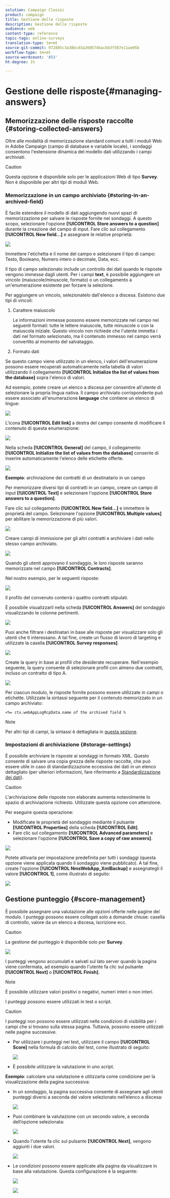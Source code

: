 ```yaml
---
solution: Campaign Classic
product: campaign
title: Gestione delle risposte
description: Gestione delle risposte
audience: web
content-type: reference
topic-tags: online-surveys
translation-type: tm+mt
source-git-commit: 972885c3a38bcd3a260574bacbb3f507e11ae05b
workflow-type: tm+mt
source-wordcount: '853'
ht-degree: 1%

---
```



# Gestione delle risposte{#managing-answers}

## Memorizzazione delle risposte raccolte {#storing-collected-answers}

Oltre alle modalità di memorizzazione standard comuni a tutti i moduli Web in  Adobe Campaign (campo di database e variabile locale), i sondaggi consentono l&#39;estensione dinamica del modello dati utilizzando i campi archiviati.

>[!CAUTION]
>
>Questa opzione è disponibile solo per le applicazioni Web di tipo **Survey**. Non è disponibile per altri tipi di moduli Web.

### Memorizzazione in un campo archiviato {#storing-in-an-archived-field}

È facile estendere il modello di dati aggiungendo nuovi spazi di memorizzazione per salvare le risposte fornite nei sondaggi. A questo scopo, selezionare l&#39;opzione **[!UICONTROL Store answers to a question]** durante la creazione del campo di input. Fare clic sul collegamento **[!UICONTROL New field...]** e assegnare le relative proprietà:

![](assets/s_ncs_admin_survey_new_space.png)

Immettere l&#39;etichetta e il nome del campo e selezionare il tipo di campo: Testo, Booleano, Numero intero o decimale, Data, ecc.

Il tipo di campo selezionato include un controllo dei dati quando le risposte vengono immesse dagli utenti. Per i campi **text**, è possibile aggiungere un vincolo (maiuscole/minuscole, formato) o un collegamento a un&#39;enumerazione esistente per forzare la selezione.

Per aggiungere un vincolo, selezionatelo dall&#39;elenco a discesa. Esistono due tipi di vincoli:

1. Carattere maiuscolo

   Le informazioni immesse possono essere memorizzate nel campo nei seguenti formati: tutte le lettere maiuscole, tutte minuscole o con la maiuscola iniziale. Questo vincolo non richiede che l&#39;utente immetta i dati nel formato selezionato, ma il contenuto immesso nel campo verrà convertito al momento del salvataggio.

1. Formato dati

Se questo campo viene utilizzato in un elenco, i valori dell&#39;enumerazione possono essere recuperati automaticamente nella tabella di valori utilizzando il collegamento **[!UICONTROL Initialize the list of values from the database]** sopra l&#39;elenco di valori.

Ad esempio, potete creare un elenco a discesa per consentire all&#39;utente di selezionare la propria lingua nativa. Il campo archiviato corrispondente può essere associato all&#39;enumerazione **language** che contiene un elenco di lingue:

![](assets/s_ncs_admin_survey_database_values_2b.png)

L&#39;icona **[!UICONTROL Edit link]** a destra del campo consente di modificare il contenuto di questa enumerazione:

![](assets/s_ncs_admin_survey_database_values_2c.png)

Nella scheda **[!UICONTROL General]** del campo, il collegamento **[!UICONTROL Initialize the list of values from the database]** consente di inserire automaticamente l&#39;elenco delle etichette offerte.

![](assets/s_ncs_admin_survey_database_values_2.png)

**Esempio**: archiviazione dei contratti di un destinatario in un campo

Per memorizzare diversi tipi di contratti in un campo, creare un campo di input **[!UICONTROL Text]** e selezionare l&#39;opzione **[!UICONTROL Store answers to a question]**.

Fare clic sul collegamento **[!UICONTROL New field...]** e immettere le proprietà del campo. Selezionare l&#39;opzione **[!UICONTROL Multiple values]** per abilitare la memorizzazione di più valori.

![](assets/s_ncs_admin_survey_storage_multi_ex1.png)

Creare campi di immissione per gli altri contratti e archiviare i dati nello stesso campo archiviato.

![](assets/s_ncs_admin_survey_storage_multi_ex2.png)

Quando gli utenti approvano il sondaggio, le loro risposte saranno memorizzate nel campo **[!UICONTROL Contracts]**.

Nel nostro esempio, per le seguenti risposte:

![](assets/s_ncs_admin_survey_storage_multi_ex3.png)

Il profilo del convenuto conterrà i quattro contratti stipulati.

È possibile visualizzarli nella scheda **[!UICONTROL Answers]** del sondaggio visualizzando le colonne pertinenti.

![](assets/s_ncs_admin_survey_storage_multi_ex4.png)

Puoi anche filtrare i destinatari in base alle risposte per visualizzare solo gli utenti che ti interessano. A tal fine, create un flusso di lavoro di targeting e utilizzate la casella **[!UICONTROL Survey responses]**.

![](assets/s_ncs_admin_survey_read_responses_wf.png)

Create la query in base ai profili che desiderate recuperare. Nell&#39;esempio seguente, la query consente di selezionare profili con almeno due contratti, incluso un contratto di tipo A.

![](assets/s_ncs_admin_survey_read_responses_edit.png)

Per ciascun modulo, le risposte fornite possono essere utilizzate in campi o etichette. Utilizzate la sintassi seguente per il contenuto memorizzato in un campo archiviato:

```
<%= ctx.webAppLogRcpData.name of the archived field %
```

>[!NOTE]
>
>Per altri tipi di campi, la sintassi è dettagliata in [questa sezione](../../platform/using/about-queries-in-campaign.md).

### Impostazioni di archiviazione {#storage-settings}

È possibile archiviare le risposte ai sondaggi in formato XML. Questo consente di salvare una copia grezza delle risposte raccolte, che può essere utile in caso di standardizzazione eccessiva dei dati in un elenco dettagliato (per ulteriori informazioni, fare riferimento a [Standardizzazione dei dati](../../web/using/publish--track-and-use-collected-data.md#standardizing-data)).

>[!CAUTION]
>
>L&#39;archiviazione delle risposte non elaborate aumenta notevolmente lo spazio di archiviazione richiesto. Utilizzate questa opzione con attenzione.

Per eseguire questa operazione:

* Modificate le proprietà del sondaggio mediante il pulsante **[!UICONTROL Properties]** della scheda **[!UICONTROL Edit]**.
* Fare clic sul collegamento **[!UICONTROL Advanced parameters]** e selezionare l&#39;opzione **[!UICONTROL Save a copy of raw answers]**.

![](assets/s_ncs_admin_survey_xml_archive_option.png)

Potete attivarla per impostazione predefinita per tutti i sondaggi (questa opzione viene applicata quando il sondaggio viene pubblicato). A tal fine, create l&#39;opzione **[!UICONTROL NmsWebApp_XmlBackup]** e assegnategli il valore **[!UICONTROL 1]**, come illustrato di seguito:

![](assets/s_ncs_admin_survey_xml_global_option.png)

## Gestione punteggio {#score-management}

È possibile assegnare una valutazione alle opzioni offerte nelle pagine del modulo. I punteggi possono essere collegati solo a domande chiuse: casella di controllo, valore da un elenco a discesa, iscrizione ecc.

>[!CAUTION]
>
>La gestione del punteggio è disponibile solo per **Survey**.

![](assets/s_ncs_admin_survey_score_create.png)

I punteggi vengono accumulati e salvati sul lato server quando la pagina viene confermata, ad esempio quando l&#39;utente fa clic sul pulsante **[!UICONTROL Next]** o **[!UICONTROL Finish]**.

>[!NOTE]
>
>È possibile utilizzare valori positivi o negativi, numeri interi o non interi.

I punteggi possono essere utilizzati in test o script.

>[!CAUTION]
>
>I punteggi non possono essere utilizzati nelle condizioni di visibilità per i campi che si trovano sulla stessa pagina. Tuttavia, possono essere utilizzati nelle pagine successive.

* Per utilizzare i punteggi nei test, utilizzare il campo **[!UICONTROL Score]** nella formula di calcolo del test, come illustrato di seguito:

   ![](assets/s_ncs_admin_survey_score_in_a_test.png)

* È possibile utilizzare la valutazione in uno script.

**Esempio**: calcolare una valutazione e utilizzarla come condizione per la visualizzazione della pagina successiva:

* In un sondaggio, la pagina successiva consente di assegnare agli utenti punteggi diversi a seconda del valore selezionato nell’elenco a discesa:

   ![](assets/s_ncs_admin_survey_score_exa.png)

* Puoi combinare la valutazione con un secondo valore, a seconda dell’opzione selezionata:

   ![](assets/s_ncs_admin_survey_score_exb.png)

* Quando l&#39;utente fa clic sul pulsante **[!UICONTROL Next]**, vengono aggiunti i due valori.

   ![](assets/s_ncs_admin_survey_score_exe.png)

* Le condizioni possono essere applicate alla pagina da visualizzare in base alla valutazione. Questa configurazione è la seguente:

   ![](assets/s_ncs_admin_survey_score_exd.png)

   ![](assets/s_ncs_admin_survey_score_exg.png)

